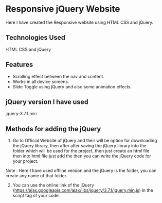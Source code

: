 
# Responsive jQuery Website

Here I have created the Responsive website using HTML CSS and jQuery. 


## Technologies Used
HTML CSS and jQuery
## Features

- Scrolling effect between the nav and content.
- Works in all device screens.
- Slide Toggle using jQuery and also some animation effects.


## jQuery version I have used
jquery-3.7.1.min
## Methods for adding the jQuery
01) Go to Official Website of jQuery and their will be option for downloading the jQuery library, then after after saving the jQuery library into the folder which will be used for the project, then just create an html file then into html file just add the  <script src="jQuery/jquery-3.7.1.min.js"></script> then you can write the jQuery code for your project.

Note : Here I have used offline version and the jQuery is the folder, you can create any name of that folder.

02) You can use the online link of the jQuery (https://ajax.googleapis.com/ajax/libs/jquery/3.7.1/jquery.min.js) in the script tag of your code.
